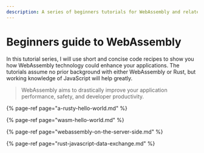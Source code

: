 ```yaml
---
description: A series of beginners tutorials for WebAssembly and related technologies.
---
```


# Beginners guide to WebAssembly

In this tutorial series, I will use short and concise code recipes to show you how WebAssembly technology could enhance your applications. The tutorials assume no prior background with either WebAssembly or Rust, but working knowledge of JavaScript will help greatly.

> WebAssembly aims to drastically improve your application performance, safety, and developer productivity.

{% page-ref page="a-rusty-hello-world.md" %}

{% page-ref page="wasm-hello-world.md" %}

{% page-ref page="webassembly-on-the-server-side.md" %}

{% page-ref page="rust-javascript-data-exchange.md" %}



